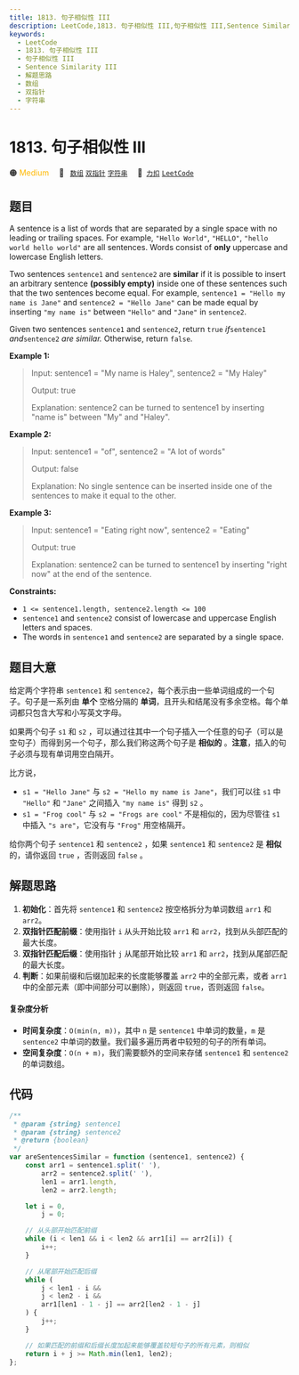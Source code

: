 ```yaml
---
title: 1813. 句子相似性 III
description: LeetCode,1813. 句子相似性 III,句子相似性 III,Sentence Similarity III,解题思路,数组,双指针,字符串
keywords:
  - LeetCode
  - 1813. 句子相似性 III
  - 句子相似性 III
  - Sentence Similarity III
  - 解题思路
  - 数组
  - 双指针
  - 字符串
---
```


# 1813. 句子相似性 III

🟠 <font color=#ffb800>Medium</font>&emsp; 🔖&ensp; [`数组`](/tag/array.md) [`双指针`](/tag/two-pointers.md) [`字符串`](/tag/string.md)&emsp; 🔗&ensp;[`力扣`](https://leetcode.cn/problems/sentence-similarity-iii) [`LeetCode`](https://leetcode.com/problems/sentence-similarity-iii)

## 题目

A sentence is a list of words that are separated by a single space with no
leading or trailing spaces. For example, `"Hello World"`, `"HELLO"`, `"hello
world hello world"` are all sentences. Words consist of **only** uppercase and
lowercase English letters.

Two sentences `sentence1` and `sentence2` are **similar** if it is possible to
insert an arbitrary sentence **(possibly empty)** inside one of these
sentences such that the two sentences become equal. For example, `sentence1 =
"Hello my name is Jane"` and `sentence2 = "Hello Jane"` can be made equal by
inserting `"my name is"` between `"Hello"` and `"Jane"` in `sentence2`.

Given two sentences `sentence1` and `sentence2`, return `true` _if_`sentence1`
_and_`sentence2` _are similar._ Otherwise, return `false`.

**Example 1:**

> Input: sentence1 = "My name is Haley", sentence2 = "My Haley"
>
> Output: true
>
> Explanation: sentence2 can be turned to sentence1 by inserting "name is" between "My" and "Haley".

**Example 2:**

> Input: sentence1 = "of", sentence2 = "A lot of words"
>
> Output: false
>
> Explanation: No single sentence can be inserted inside one of the sentences to make it equal to the other.

**Example 3:**

> Input: sentence1 = "Eating right now", sentence2 = "Eating"
>
> Output: true
>
> Explanation: sentence2 can be turned to sentence1 by inserting "right now" at the end of the sentence.

**Constraints:**

- `1 <= sentence1.length, sentence2.length <= 100`
- `sentence1` and `sentence2` consist of lowercase and uppercase English letters and spaces.
- The words in `sentence1` and `sentence2` are separated by a single space.

## 题目大意

给定两个字符串 `sentence1` 和 `sentence2`，每个表示由一些单词组成的一个句子。句子是一系列由 **单个** 空格分隔的 **单词**，且开头和结尾没有多余空格。每个单词都只包含大写和小写英文字母。

如果两个句子 `s1` 和 `s2` ，可以通过往其中一个句子插入一个任意的句子（可以是空句子）而得到另一个句子，那么我们称这两个句子是 **相似的** 。**注意**，插入的句子必须与现有单词用空白隔开。

比方说，

- `s1 = "Hello Jane"` 与 `s2 = "Hello my name is Jane"`，我们可以往 `s1` 中 `"Hello"` 和 `"Jane"` 之间插入 `"my name is"` 得到 `s2` 。
- `s1 = "Frog cool"` 与 `s2 = "Frogs are cool"` 不是相似的，因为尽管往 `s1` 中插入 `"s are"`，它没有与 `"Frog"` 用空格隔开。

给你两个句子 `sentence1` 和 `sentence2` ，如果 `sentence1` 和 `sentence2` 是 **相似** 的，请你返回 `true` ，否则返回 `false` 。

## 解题思路

1. **初始化**：首先将 `sentence1` 和 `sentence2` 按空格拆分为单词数组 `arr1` 和 `arr2`。
2. **双指针匹配前缀**：使用指针 `i` 从头开始比较 `arr1` 和 `arr2`，找到从头部匹配的最大长度。
3. **双指针匹配后缀**：使用指针 `j` 从尾部开始比较 `arr1` 和 `arr2`，找到从尾部匹配的最大长度。
4. **判断**：如果前缀和后缀加起来的长度能够覆盖 `arr2` 中的全部元素，或者 `arr1` 中的全部元素（即中间部分可以删除），则返回 `true`，否则返回 `false`。

#### 复杂度分析

- **时间复杂度**：`O(min(n, m))`，其中 `n` 是 `sentence1` 中单词的数量，`m` 是 `sentence2` 中单词的数量。我们最多遍历两者中较短的句子的所有单词。
- **空间复杂度**：`O(n + m)`，我们需要额外的空间来存储 `sentence1` 和 `sentence2` 的单词数组。

## 代码

```javascript
/**
 * @param {string} sentence1
 * @param {string} sentence2
 * @return {boolean}
 */
var areSentencesSimilar = function (sentence1, sentence2) {
	const arr1 = sentence1.split(' '),
		arr2 = sentence2.split(' '),
		len1 = arr1.length,
		len2 = arr2.length;

	let i = 0,
		j = 0;

	// 从头部开始匹配前缀
	while (i < len1 && i < len2 && arr1[i] == arr2[i]) {
		i++;
	}

	// 从尾部开始匹配后缀
	while (
		j < len1 - i &&
		j < len2 - i &&
		arr1[len1 - 1 - j] == arr2[len2 - 1 - j]
	) {
		j++;
	}

	// 如果匹配的前缀和后缀长度加起来能够覆盖较短句子的所有元素，则相似
	return i + j >= Math.min(len1, len2);
};
```
